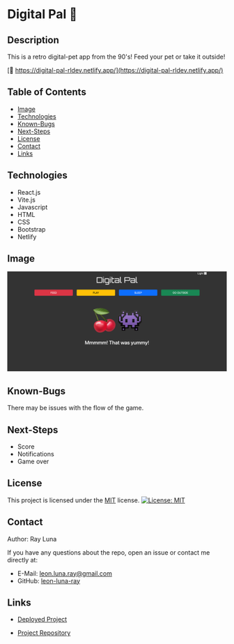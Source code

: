 # Digital Pal 👾

## Description

This is a retro digital-pet app from the 90's! Feed your pet or take it outside!

[🚀 https://digital-pal-rldev.netlify.app/](https://digital-pal-rldev.netlify.app/)

## Table of Contents

- [Image](#image)
- [Technologies](#technologies)
- [Known-Bugs](#known-bugs)
- [Next-Steps](#next-steps)
- [License](#license)
- [Contact](#contact)
- [Links](#links)

## Technologies

- React.js
- Vite.js
- Javascript
- HTML
- CSS
- Bootstrap
- Netlify

## Image

![Screenshot](./assets/digital-pal.png)

## Known-Bugs

There may be issues with the flow of the game.

## Next-Steps

- Score
- Notifications
- Game over

## License

This project is licensed under the [MIT](https://opensource.org/licenses/MIT) license.
[![License: MIT](https://img.shields.io/badge/License-MIT-yellow.svg)](https://opensource.org/licenses/MIT)

## Contact

Author: Ray Luna

If you have any questions about the repo, open an issue or contact me directly at:

- E-Mail: leon.luna.ray@gmail.com
- GitHub: [leon-luna-ray](https://github.com/leon-luna-ray)

## Links

- [Deployed Project](https://digital-pal-rldev.netlify.app/)

- [Project Repository](https://github.com/leon-luna-ray/digital-pal)
